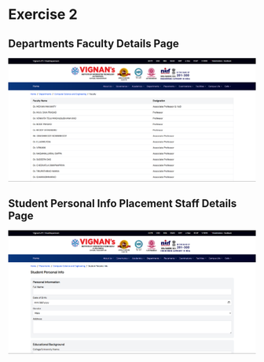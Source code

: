 # Exercise 2

<h2>Departments Faculty Details Page</h2>
<div align="center">
    <img src="./screenshots/faculty_details.png" alt="Departments Faculty Details Page">
</div>

<h2>Student Personal Info Placement Staff Details Page</h2>
<div align="center">
    <img src="./screenshots/student_info.png" alt="Student Personal Info Placement Staff Details Page">
</div>
